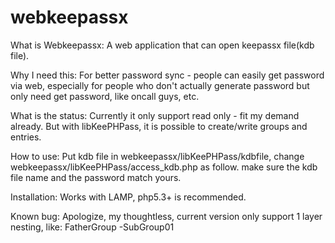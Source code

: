 # webkeepassx
What is Webkeepassx:
A web application that can open keepassx file(kdb file).

Why I need this:
For better password sync - people can easily get password via web, especially for people who don't actually generate password but only need get password, like oncall guys, etc.

What is the status:
Currently it only support read only - fit my demand already. But with libKeePHPass, it is possible
to create/write groups and entries.

How to use:
Put kdb file in webkeepassx/libKeePHPass/kdbfile, change webkeepassx/libKeePHPass/access_kdb.php
as follow. make sure the kdb file name and the password match yours.
<?php
require_once "Kdb.php";
$db = Kdb::open('kdbfile/test.kdb', 'password');
?>

Installation:
Works with LAMP, php5.3+ is recommended.

Known bug:
Apologize, my thoughtless, current version only support 1 layer nesting, like:
FatherGroup
   -SubGroup01
